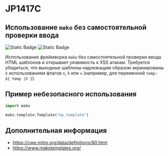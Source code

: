 # JP1417C
## Использование `mako` без самостоятельной проверки ввода

![Static Badge](https://img.shields.io/badge/%D0%A1%D1%82%D0%B5%D0%BF%D0%B5%D0%BD%D1%8C%20%D0%BA%D1%80%D0%B8%D1%82%D0%B8%D1%87%D0%BD%D0%BE%D1%81%D1%82%D0%B8-%D1%81%D1%80%D0%B5%D0%B4%D0%BD%D1%8F%D1%8F-orange?style=for-the-badge)
![Static Badge](https://img.shields.io/badge/%D0%94%D0%BE%D1%81%D1%82%D0%BE%D0%B2%D0%B5%D1%80%D0%BD%D0%BE%D1%81%D1%82%D1%8C%20%D0%BE%D0%BF%D1%80%D0%B5%D0%B4%D0%B5%D0%BB%D0%B5%D0%BD%D0%B8%D1%8F-%D0%B2%D1%8B%D1%81%D0%BE%D0%BA%D0%B0%D1%8F-crimson?style=for-the-badge)

Использование фреймворка `mako` без самостоятельной проверки ввода HTML шаблонов и открывает уязвимость к XSS атакам. Требуется убедиться, что выходные шаблоны надлежащим образом экранированы с использованием флагов `n`, `h` или `x` (например, для переменной `temp: ${ temp |h }`).

## Пример небезопасного использования

```python linenums="1"
import mako

mako.template.Template("my_template")
```

## Дополнительная информация

* <https://cwe.mitre.org/data/definitions/80.html>
* <https://www.makotemplates.org/>
